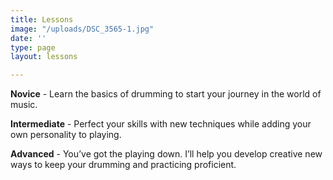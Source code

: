 ```yaml
---
title: Lessons
image: "/uploads/DSC_3565-1.jpg"
date: ''
type: page
layout: lessons

---
```

**Novice** - Learn the basics of drumming to start your journey in the world of music.  
  
**Intermediate** - Perfect your skills with new techniques while adding your own personality to playing.   
  
**Advanced** - You’ve got the playing down. I’ll help you develop creative new ways to keep your drumming and practicing proficient.
